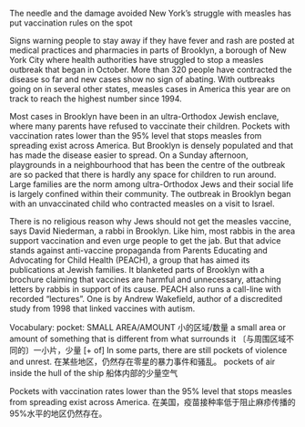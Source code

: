 The needle and the damage avoided
New York’s struggle with measles has put vaccination rules on the spot

Signs warning people to stay away if they have fever and rash are posted at medical practices and pharmacies in parts of Brooklyn, a borough of New York City where health authorities have struggled to stop a measles outbreak that began in October. More than 320 people have contracted the disease so far and new cases show no sign of abating. With outbreaks going on in several other states, measles cases in America this year are on track to reach the highest number since 1994.

Most cases in Brooklyn have been in an ultra-Orthodox Jewish enclave, where many parents have refused to vaccinate their children. Pockets with vaccination rates lower than the 95% level that stops measles from spreading exist across America. But Brooklyn is densely populated and that has made the disease easier to spread. On a Sunday afternoon, playgrounds in a neighbourhood that has been the centre of the outbreak are so packed that there is hardly any space for children to run around. Large families are the norm among ultra-Orthodox Jews and their social life is largely confined within their community. The outbreak in Brooklyn began with an unvaccinated child who contracted measles on a visit to Israel.

There is no religious reason why Jews should not get the measles vaccine, says David Niederman, a rabbi in Brooklyn. Like him, most rabbis in the area support vaccination and even urge people to get the jab. But that advice stands against anti-vaccine propaganda from Parents Educating and Advocating for Child Health (PEACH), a group that has aimed its publications at Jewish families. It blanketed parts of Brooklyn with a brochure claiming that vaccines are harmful and unnecessary, attaching letters by rabbis in support of its cause. PEACH also runs a call-line with recorded “lectures”. One is by Andrew Wakefield, author of a discredited study from 1998 that linked vaccines with autism.

Vocabulary:
pocket:
SMALL AREA/AMOUNT 小的区域/数量
a small area or amount of something that is different from what surrounds it
〔与周围区域不同的〕一小片，少量
[+ of]
In some parts, there are still pockets of violence and unrest. 
在某些地区，仍然存在零星的暴力事件和骚乱。
pockets of air inside the hull of the ship
船体内部的少量空气

Pockets with vaccination rates lower than the 95% level that stops measles from spreading exist across America.
在美国，疫苗接种率低于阻止麻疹传播的95%水平的地区仍然存在。